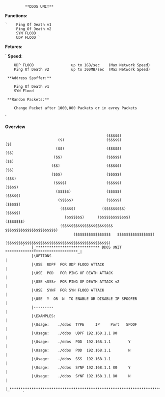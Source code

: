              **DDOS UNIT** 
 
 **Functions:**
 
    `    Ping Of Death v1
         Ping Of Death v2
         SYN FLOOD 
         UDP FLOOD `


 **Fetures:**

`     **Speed:**
     
        UDP FLOOD                 up to 1GB/sec    (Max Network Speed)
        Ping Of Death v2          up to 300MB/sec  (Max Network Speed)
     
     **Address Spoffer:**
     
        Ping Of Death v1          
        SYN Flood
           
     **Random Packets:**
     
        Change Packet after 1000,000 Packets or in evrey Packets
`        
     


**Overview**

                                                  ($$$$$)                            
                            ($)                   ($$$$$)                   ($)      
                           ($$)                   ($$$$$)                   ($$)     
                          ($$)                    ($$$$$)                    ($$)    
                         ($$)                     ($$$$$)                     ($$)   
                         ($$$)                    ($$$$$)                    ($$$)   
                          ($$$$)                  ($$$$$)                  ($$$$)    
                           ($$$$$)                ($$$$$)                ($$$$$)     
                            ($$$$$)               ($$$$$)               ($$$$$)      
                             ($$$$$)            ($$$$$$$$$)            ($$$$$)       
                               ($$$$$$$)      ($$$$$$$$$$$$$)      ($$$$$$$)         
                             ($$$$$$$$$$$$$$$$$$$$$$$ $$$$$$$$$$$$$$$$$$$$$$$)      
                                   ($$$$$$$$$$$$$$$$   $$$$$$$$$$$$$$$$)            
                              ($$$$$$$$$$$$$$$$$$$$$$$$$$$$$$$$$$$$$$$$$$$$$$)
            `   |_***************************** DDOS UNIT *********************************_|
                |\OPTIONS                                                                   |
                |\USE  UDPF  FOR UDP FLOOD ATTACK                                           |
                |\USE  POD   FOR PING OF DEATH ATTACK                                       |
                |\USE <SSS>  FOR PING OF DEATH ATTACK v2                                    |
                |\USE  SYNF  FOR SYN FLOOD ATTACK                                           |
                |\USE  Y  OR  N  TO ENABLE OR DISABLE IP SPOOFER                            |
                |---------                                                                  |
                |\EXAMPLES:                                                                 |
                |\Usage:    ./ddos  TYPE     IP     Port   SPOOF                            |
                |\Usage:    ./ddos  UDPF 192.168.1.1 80                                     |
                |\Usage:    ./ddos  POD  192.168.1.1        Y                               |
                |\Usage:    ./ddos  POD  192.168.1.1        N                               |
                |\Usage:    ./ddos  SSS  192.168.1.1                                        |
                |\Usage:    ./ddos  SYNF 192.168.1.1 80     Y                               |
                |\Usage:    ./ddos  SYNF 192.168.1.1 80     N                               |
                |_*************************************************************************_|
            `

